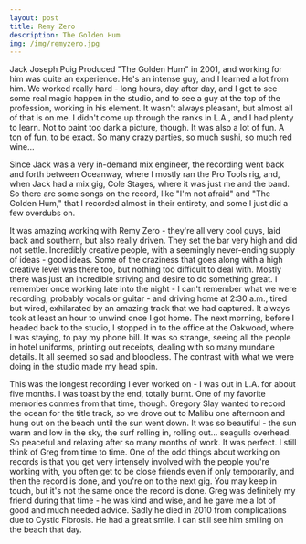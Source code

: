 ```yaml
---
layout: post
title: Remy Zero 
description: The Golden Hum
img: /img/remyzero.jpg
---
```


Jack Joseph Puig Produced "The Golden Hum" in 2001, and working for him was quite an experience. He's an intense guy, and I learned a lot from him. We worked really hard - long hours, day after day, and I got to see some real magic happen in the studio, and to see a guy at the top of the profession, working in his element. It wasn't always pleasant, but almost all of that is on me. I didn't come up through the ranks in L.A., and I had plenty to learn. Not to paint too dark a picture, though. It was also a lot of fun. A ton of fun, to be exact. So many crazy parties, so much sushi, so much red wine...

Since Jack was a very in-demand mix engineer, the recording went back and forth between Oceanway, where I mostly ran the Pro Tools rig, and, when Jack had a mix gig, Cole Stages, where it was just me and the band. So there are some songs on the record, like "I'm not afraid" and "The Golden Hum," that I recorded almost in their entirety, and some I just did a few overdubs on.

It was amazing working with Remy Zero - they're all very cool guys, laid back and southern, but also really driven. They set the bar very high and did not settle. Incredibly creative people, with a seemingly never-ending supply of ideas - good ideas. Some of the craziness that goes along with a high creative level was there too, but nothing too difficult to deal with. Mostly there was just an incredible striving and desire to do something great. I remember once working late into the night - I can't remember what we were recording, probably vocals or guitar - and driving home at 2:30 a.m., tired but wired, exhilarated by an amazing track that we had captured. It always took at least an hour to unwind once I got home. The next morning, before I headed back to the studio, I stopped in to the office at the Oakwood, where I was staying, to pay my phone bill. It was so strange, seeing all the people in hotel uniforms, printing out receipts, dealing with so many mundane details. It all seemed so sad and bloodless. The contrast with what we were doing in the studio made my head spin. 

This was the longest recording I ever worked on - I was out in L.A. for about five months. I was toast by the end, totally burnt. One of my favorite memories conmes from that time, though. Gregory Slay wanted to record the ocean for the title track, so we drove out to Malibu one afternoon and hung out on the beach until the sun went down. It was so beautiful - the sun warm and low in the sky, the surf rolling in, rolling out... seagulls overhead. So peaceful and relaxing after so many months of work. It was perfect. I still think of Greg from time to time. One of the odd things about working on records is that you get very intensely involved with the people you're working with, you often get to be close friends even if only temporarily, and then the record is done, and you're on to the next gig. You may keep in touch, but it's not the same once the record is done. Greg was definitely my friend during that time - he was kind and wise, and he gave me a lot of good and much needed advice. Sadly he died in 2010 from complications due to Cystic Fibrosis. He had a great smile. I can still see him smiling on the beach that day.      